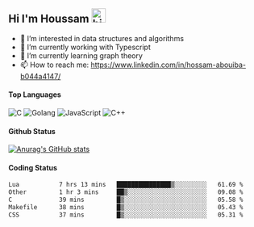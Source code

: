 ## Hi I'm Houssam <img src="https://user-images.githubusercontent.com/1303154/88677602-1635ba80-d120-11ea-84d8-d263ba5fc3c0.gif" width="28px" alt="hi">

- 👀 I’m interested in data structures and algorithms
- 🔭 I’m currently working with Typescript
- 🌱 I’m currently learning graph theory
- 📫 How to reach me: https://www.linkedin.com/in/hossam-abouiba-b044a4147/

#### Top Languages

![C](https://img.shields.io/badge/c-%2300599C.svg?style=for-the-badge&logo=c&logoColor=white)
![Golang](https://img.shields.io/badge/go-blue?style=for-the-badge&logo=Goland)
![JavaScript](https://img.shields.io/badge/javascript-%23323330.svg?style=for-the-badge&logo=javascript&logoColor=%23F7DF1E)
![C++](https://img.shields.io/badge/C%2B%2B-blue?style=for-the-badge&logo=C%2B%2B)


#### Github Status
[![Anurag's GitHub stats](https://github-readme-stats.vercel.app/api?username=0xhoussam&theme=tokyonight)](https://github.com/anuraghazra/github-readme-stats)

#### Coding Status
<!--START_SECTION:waka-->

```txt
Lua           7 hrs 13 mins   ███████████████▒░░░░░░░░░   61.69 %
Other         1 hr 3 mins     ██▒░░░░░░░░░░░░░░░░░░░░░░   09.08 %
C             39 mins         █▒░░░░░░░░░░░░░░░░░░░░░░░   05.58 %
Makefile      38 mins         █▒░░░░░░░░░░░░░░░░░░░░░░░   05.43 %
CSS           37 mins         █▒░░░░░░░░░░░░░░░░░░░░░░░   05.31 %
```

<!--END_SECTION:waka-->
